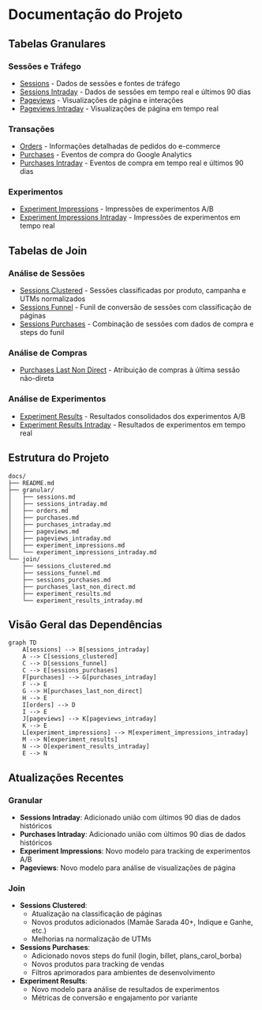 # Documentação do Projeto

## Tabelas Granulares

### Sessões e Tráfego
- [Sessions](granular/sessions.md) - Dados de sessões e fontes de tráfego
- [Sessions Intraday](granular/sessions_intraday.md) - Dados de sessões em tempo real e últimos 90 dias
- [Pageviews](granular/pageviews.md) - Visualizações de página e interações
- [Pageviews Intraday](granular/pageviews_intraday.md) - Visualizações de página em tempo real

### Transações
- [Orders](granular/orders.md) - Informações detalhadas de pedidos do e-commerce
- [Purchases](granular/purchases.md) - Eventos de compra do Google Analytics
- [Purchases Intraday](granular/purchases_intraday.md) - Eventos de compra em tempo real e últimos 90 dias

### Experimentos
- [Experiment Impressions](granular/experiment_impressions.md) - Impressões de experimentos A/B
- [Experiment Impressions Intraday](granular/experiment_impressions_intraday.md) - Impressões de experimentos em tempo real

## Tabelas de Join

### Análise de Sessões
- [Sessions Clustered](join/sessions_clustered.md) - Sessões classificadas por produto, campanha e UTMs normalizados
- [Sessions Funnel](join/sessions_funnel.md) - Funil de conversão de sessões com classificação de páginas
- [Sessions Purchases](join/sessions_purchases.md) - Combinação de sessões com dados de compra e steps do funil

### Análise de Compras
- [Purchases Last Non Direct](join/purchases_last_non_direct.md) - Atribuição de compras à última sessão não-direta

### Análise de Experimentos
- [Experiment Results](join/experiment_results.md) - Resultados consolidados dos experimentos A/B
- [Experiment Results Intraday](join/experiment_results_intraday.md) - Resultados de experimentos em tempo real

## Estrutura do Projeto 

```
docs/
├── README.md
├── granular/
│   ├── sessions.md
│   ├── sessions_intraday.md
│   ├── orders.md
│   ├── purchases.md
│   ├── purchases_intraday.md
│   ├── pageviews.md
│   ├── pageviews_intraday.md
│   ├── experiment_impressions.md
│   └── experiment_impressions_intraday.md
└── join/
    ├── sessions_clustered.md
    ├── sessions_funnel.md
    ├── sessions_purchases.md
    ├── purchases_last_non_direct.md
    ├── experiment_results.md
    └── experiment_results_intraday.md
```

## Visão Geral das Dependências

```mermaid
graph TD
    A[sessions] --> B[sessions_intraday]
    A --> C[sessions_clustered]
    C --> D[sessions_funnel]
    C --> E[sessions_purchases]
    F[purchases] --> G[purchases_intraday]
    F --> E
    G --> H[purchases_last_non_direct]
    H --> E
    I[orders] --> D
    I --> E
    J[pageviews] --> K[pageviews_intraday]
    K --> E
    L[experiment_impressions] --> M[experiment_impressions_intraday]
    M --> N[experiment_results]
    N --> O[experiment_results_intraday]
    E --> N
```

## Atualizações Recentes

### Granular
- **Sessions Intraday**: Adicionado união com últimos 90 dias de dados históricos
- **Purchases Intraday**: Adicionado união com últimos 90 dias de dados históricos
- **Experiment Impressions**: Novo modelo para tracking de experimentos A/B
- **Pageviews**: Novo modelo para análise de visualizações de página

### Join
- **Sessions Clustered**: 
  - Atualização na classificação de páginas
  - Novos produtos adicionados (Mamãe Sarada 40+, Indique e Ganhe, etc.)
  - Melhorias na normalização de UTMs
- **Sessions Purchases**:
  - Adicionado novos steps do funil (login, billet, plans_carol_borba)
  - Novos produtos para tracking de vendas
  - Filtros aprimorados para ambientes de desenvolvimento
- **Experiment Results**:
  - Novo modelo para análise de resultados de experimentos
  - Métricas de conversão e engajamento por variante 